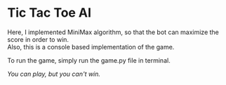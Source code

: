 # Tic Tac Toe AI

Here, I implemented MiniMax algorithm, so that the bot can maximize the score in order to win.  
Also, this is a console based implementation of the game.    

To run the game, simply run the game.py file in terminal.  

*You can play, but you can't win.*